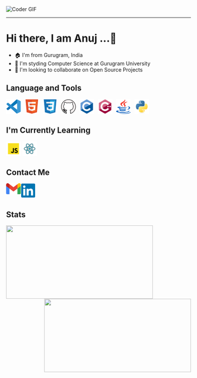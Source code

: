 <!-- <img align= center  width = 830  height = 450px src = "https://gifdb.com/gif/animated-chock-coding-c78f6elj32sfoi8q.html?embed=true"> -->
<img alt="Coder GIF" height=450px  width=830 src="https://images.squarespace-cdn.com/content/v1/5769fc401b631bab1addb2ab/1541580611624-TE64QGKRJG8SWAIUS7NS/ke17ZwdGBToddI8pDm48kPoswlzjSVMM-SxOp7CV59BZw-zPPgdn4jUwVcJE1ZvWQUxwkmyExglNqGp0IvTJZamWLI2zvYWH8K3-s_4yszcp2ryTI0HqTOaaUohrI8PI6FXy8c9PWtBlqAVlUS5izpdcIXDZqDYvprRqZ29Pw0o/coding-freak.gif" />
<hr>

# Hi there, I am **Anuj ...👋**

- 🏠 I'm from Gurugram, India
- 🏫 I'm styding Computer Science at Gurugram University
- 👯 I'm looking to collaborate on Open Source Projects

## Language and Tools

<img align= "left" alt="VS code" width="40px" src="./assets/VS_code.svg" style="padding-right:10px;" />
<img align= "left" alt="HTML5" width="40px" src="./assets/HTML5.svg" style="padding-right:10px;" />
<img align= "left" alt="CSS3" width="40px" src="./assets/CSS3.svg" style="padding-right:10px;" />
<!-- <img align= "left" alt="Git" width="40px" src="./assets/Git.svg" style="padding-right:10px;" /> -->
<img align= "left" alt="GitHub" width="40px" src="./assets/Github.svg" style="padding-right:10px;" />
<img align= "left" alt="C" width="40px" src="./assets/C.svg" style="padding-right:10px;"/>
<img align= "left" alt="Cpp" width="40px" src="./assets/cplusplus.svg" style="padding-right:10px;"/>
<img align= "left" alt="Java" width="40px" src="./assets/java.svg" style="padding-right:10px;"/>
<img alt="Python" width="40px" src="./assets/Python.svg" style="padding-right:10px;"/>

## I'm Currently Learning
<img align= "left" alt="JavaScript" width="40px" src="./assets/js.svg" style="padding-right:4px;"/>

<img alt="React" width="40px" src="./assets/react.svg" style="padding-right:10px;"/>

## Contact Me

<p><a href="mailto:anujpandey111201.com"><img src="./assets/Gmail_Logo.svg" alt="Gmail" width="40px" align="left" padding-right="5px"></a></p>
<p><a href="https://linkedin.com/in/anuzpandey1"><img src="./assets/Linkedin.svg" alt="LinkedIn" width="40px" padding-right="10px"></a></p>

## Stats

<img align= "left" width = 400 height = 200 src = "https://github-readme-stats.vercel.app/api?username=anuzpandey1&show_icons=true&theme=tokyoknight&border_radius=10">

<img align="right" width = 400 height = 200 src = "https://streak-stats.demolab.com?user=anuzpandey1&theme=tokyonight&border_radius=10&date_format=j%20M%5B%20Y%5D&card_width=500">
